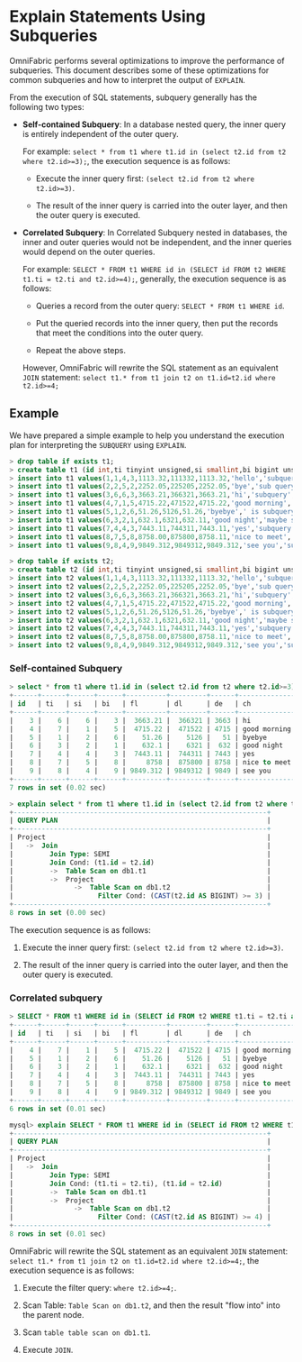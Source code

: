 # Explain Statements Using Subqueries

OmniFabric performs several optimizations to improve the performance of subqueries. This document describes some of these optimizations for common subqueries and how to interpret the output of `EXPLAIN`.

From the execution of SQL statements, subquery generally has the following two types:

- **Self-contained Subquery**: In a database nested query, the inner query is entirely independent of the outer query.

    For example: ``select * from t1 where t1.id in (select t2.id from t2 where t2.id>=3);``, the execution sequence is as follows:

    + Execute the inner query first: `(select t2.id from t2 where t2.id>=3)`.

    + The result of the inner query is carried into the outer layer, and then the outer query is executed.

- **Correlated Subquery**: In Correlated Subquery nested in databases, the inner and outer queries would not be independent, and the inner queries would depend on the outer queries.

    For example: ``SELECT * FROM t1 WHERE id in (SELECT id FROM t2 WHERE t1.ti = t2.ti and t2.id>=4);``, generally, the execution sequence is as follows:

    + Queries a record from the outer query: `SELECT * FROM t1 WHERE id`.

    + Put the queried records into the inner query, then put the records that meet the conditions into the outer query.

    + Repeat the above steps.

    However, OmniFabric will rewrite the SQL statement as an equivalent `JOIN` statement: `select t1.* from t1 join t2 on t1.id=t2.id where t2.id>=4;`

## Example

We have prepared a simple example to help you understand the execution plan for interpreting the `SUBQUERY` using `EXPLAIN`.

```sql
> drop table if exists t1;
> create table t1 (id int,ti tinyint unsigned,si smallint,bi bigint unsigned,fl float,dl double,de decimal,ch char(20),vch varchar(20),dd date,dt datetime);
> insert into t1 values(1,1,4,3,1113.32,111332,1113.32,'hello','subquery','2022-04-28','2022-04-28 22:40:11');
> insert into t1 values(2,2,5,2,2252.05,225205,2252.05,'bye','sub query','2022-04-28','2022-04-28 22:40:11');
> insert into t1 values(3,6,6,3,3663.21,366321,3663.21,'hi','subquery','2022-04-28','2022-04-28 22:40:11');
> insert into t1 values(4,7,1,5,4715.22,471522,4715.22,'good morning','my subquery','2022-04-28','2022-04-28 22:40:11');
> insert into t1 values(5,1,2,6,51.26,5126,51.26,'byebye',' is subquery?','2022-04-28','2022-04-28 22:40:11');
> insert into t1 values(6,3,2,1,632.1,6321,632.11,'good night','maybe subquery','2022-04-28','2022-04-28 22:40:11');
> insert into t1 values(7,4,4,3,7443.11,744311,7443.11,'yes','subquery','2022-04-28','2022-04-28 22:40:11');
> insert into t1 values(8,7,5,8,8758.00,875800,8758.11,'nice to meet','just subquery','2022-04-28','2022-04-28 22:40:11');
> insert into t1 values(9,8,4,9,9849.312,9849312,9849.312,'see you','subquery','2022-04-28','2022-04-28 22:40:11');

> drop table if exists t2;
> create table t2 (id int,ti tinyint unsigned,si smallint,bi bigint unsigned,fl float,dl double,de decimal,ch char(20),vch varchar(20),dd date,dt datetime);
> insert into t2 values(1,1,4,3,1113.32,111332,1113.32,'hello','subquery','2022-04-28','2022-04-28 22:40:11');
> insert into t2 values(2,2,5,2,2252.05,225205,2252.05,'bye','sub query','2022-04-28','2022-04-28 22:40:11');
> insert into t2 values(3,6,6,3,3663.21,366321,3663.21,'hi','subquery','2022-04-28','2022-04-28 22:40:11');
> insert into t2 values(4,7,1,5,4715.22,471522,4715.22,'good morning','my subquery','2022-04-28','2022-04-28 22:40:11');
> insert into t2 values(5,1,2,6,51.26,5126,51.26,'byebye',' is subquery?','2022-04-28','2022-04-28 22:40:11');
> insert into t2 values(6,3,2,1,632.1,6321,632.11,'good night','maybe subquery','2022-04-28','2022-04-28 22:40:11');
> insert into t2 values(7,4,4,3,7443.11,744311,7443.11,'yes','subquery','2022-04-28','2022-04-28 22:40:11');
> insert into t2 values(8,7,5,8,8758.00,875800,8758.11,'nice to meet','just subquery','2022-04-28','2022-04-28 22:40:11');
> insert into t2 values(9,8,4,9,9849.312,9849312,9849.312,'see you','subquery','2022-04-28','2022-04-28 22:40:11');
```

### Self-contained Subquery

```sql
> select * from t1 where t1.id in (select t2.id from t2 where t2.id>=3);
+------+------+------+------+----------+---------+------+--------------+----------------+------------+---------------------+
| id   | ti   | si   | bi   | fl       | dl      | de   | ch           | vch            | dd         | dt                  |
+------+------+------+------+----------+---------+------+--------------+----------------+------------+---------------------+
|    3 |    6 |    6 |    3 |  3663.21 |  366321 | 3663 | hi           | subquery       | 2022-04-28 | 2022-04-28 22:40:11 |
|    4 |    7 |    1 |    5 |  4715.22 |  471522 | 4715 | good morning | my subquery    | 2022-04-28 | 2022-04-28 22:40:11 |
|    5 |    1 |    2 |    6 |    51.26 |    5126 |   51 | byebye       |  is subquery?  | 2022-04-28 | 2022-04-28 22:40:11 |
|    6 |    3 |    2 |    1 |    632.1 |    6321 |  632 | good night   | maybe subquery | 2022-04-28 | 2022-04-28 22:40:11 |
|    7 |    4 |    4 |    3 |  7443.11 |  744311 | 7443 | yes          | subquery       | 2022-04-28 | 2022-04-28 22:40:11 |
|    8 |    7 |    5 |    8 |     8758 |  875800 | 8758 | nice to meet | just subquery  | 2022-04-28 | 2022-04-28 22:40:11 |
|    9 |    8 |    4 |    9 | 9849.312 | 9849312 | 9849 | see you      | subquery       | 2022-04-28 | 2022-04-28 22:40:11 |
+------+------+------+------+----------+---------+------+--------------+----------------+------------+---------------------+
7 rows in set (0.02 sec)

> explain select * from t1 where t1.id in (select t2.id from t2 where t2.id>=3);
+---------------------------------------------------------------+
| QUERY PLAN                                                    |
+---------------------------------------------------------------+
| Project                                                       |
|   ->  Join                                                    |
|         Join Type: SEMI                                       |
|         Join Cond: (t1.id = t2.id)                            |
|         ->  Table Scan on db1.t1                              |
|         ->  Project                                           |
|               ->  Table Scan on db1.t2                        |
|                     Filter Cond: (CAST(t2.id AS BIGINT) >= 3) |
+---------------------------------------------------------------+
8 rows in set (0.00 sec)
```

The execution sequence is as follows:

1. Execute the inner query first: `(select t2.id from t2 where t2.id>=3)`.

2. The result of the inner query is carried into the outer layer, and then the outer query is executed.

### Correlated subquery

```sql
> SELECT * FROM t1 WHERE id in (SELECT id FROM t2 WHERE t1.ti = t2.ti and t2.id>=4);
+------+------+------+------+----------+---------+------+--------------+----------------+------------+---------------------+
| id   | ti   | si   | bi   | fl       | dl      | de   | ch           | vch            | dd         | dt                  |
+------+------+------+------+----------+---------+------+--------------+----------------+------------+---------------------+
|    4 |    7 |    1 |    5 |  4715.22 |  471522 | 4715 | good morning | my subquery    | 2022-04-28 | 2022-04-28 22:40:11 |
|    5 |    1 |    2 |    6 |    51.26 |    5126 |   51 | byebye       |  is subquery?  | 2022-04-28 | 2022-04-28 22:40:11 |
|    6 |    3 |    2 |    1 |    632.1 |    6321 |  632 | good night   | maybe subquery | 2022-04-28 | 2022-04-28 22:40:11 |
|    7 |    4 |    4 |    3 |  7443.11 |  744311 | 7443 | yes          | subquery       | 2022-04-28 | 2022-04-28 22:40:11 |
|    8 |    7 |    5 |    8 |     8758 |  875800 | 8758 | nice to meet | just subquery  | 2022-04-28 | 2022-04-28 22:40:11 |
|    9 |    8 |    4 |    9 | 9849.312 | 9849312 | 9849 | see you      | subquery       | 2022-04-28 | 2022-04-28 22:40:11 |
+------+------+------+------+----------+---------+------+--------------+----------------+------------+---------------------+
6 rows in set (0.01 sec)

mysql> explain SELECT * FROM t1 WHERE id in (SELECT id FROM t2 WHERE t1.ti = t2.ti and t2.id>=4);
+---------------------------------------------------------------+
| QUERY PLAN                                                    |
+---------------------------------------------------------------+
| Project                                                       |
|   ->  Join                                                    |
|         Join Type: SEMI                                       |
|         Join Cond: (t1.ti = t2.ti), (t1.id = t2.id)           |
|         ->  Table Scan on db1.t1                              |
|         ->  Project                                           |
|               ->  Table Scan on db1.t2                        |
|                     Filter Cond: (CAST(t2.id AS BIGINT) >= 4) |
+---------------------------------------------------------------+
8 rows in set (0.01 sec)
```

OmniFabric will rewrite the SQL statement as an equivalent `JOIN` statement: `select t1.* from t1 join t2 on t1.id=t2.id where t2.id>=4;`, the execution sequence is as follows:

1. Execute the filter query: `where t2.id>=4;`.

2. Scan Table: `Table Scan on db1.t2`, and then the result "flow into" into the parent node.

3. Scan `table table scan on db1.t1`.

4. Execute `JOIN`.
